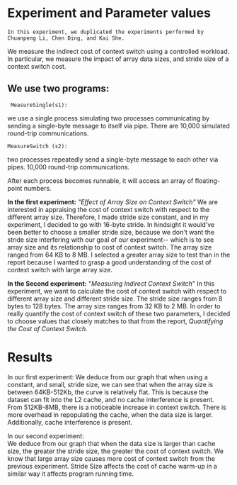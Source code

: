 # **Experiment and Parameter values**

	In this experiment, we duplicated the experiments performed by Chuanpeng Li, Chen Ding, and Kai She.
We measure the indirect cost of context switch using a controlled workload.
In particular, we measure the impact of array data sizes, and stride size of a context switch cost.

##  We use two programs:
	 MeasureSingle(s1):
we use a single process simulating two processes communicating
by sending a single-byte message to itself via pipe. There are 10,000 simulated round-trip communications.
	
	MeasureSwitch (s2):
two processes repeatedly send a single-byte message to each other via pipes.
10,000 round-trip communications.

After each process becomes runnable, it will access an array of floating-point numbers.

**In the first experiment:** *"Effect of Array Size on Context Switch"* 
	We are interested in appraising the cost of context switch with respect to the different array size.
Therefore, I made stride size constant, and in my experiment, I decided to go with 16-byte stride.
In hindsight it would've been better to choose a smaller stride size, because we don't want the stride size interfering with our goal of our experiment-- which is to see array size
and its relationship to cost of context switch.
The array size ranged from 64 KB to 8 MB.
	 I selected a greater array size to test than in the report because I wanted to grasp a good understanding of the cost of
context switch with large array size.

**In the Second experiment:** "*Measuring Indirect Context Switch*" 
	In this experiment, we want to calculate the cost of context switch with respect to different array size
and different stride size.
The stride size ranges from 8 bytes to 128 bytes.
The array size ranges from 32 KB to 2 MB.
In order to really quantify the cost of context switch of these two parameters, I decided
to choose values that closely matches to that from the report, *Quantifying the Cost of Context Switch.* 


# **Results**

In our first experiment:
 	We deduce from our graph that when using a constant, and small, stride size,
we can see that when the array size is between 64KB-512Kb, the curve is relatively flat. This is because the dataset
can fit into the L2 cache, and no cache interference is present. From 512KB-8MB, there is a noticeable increase in 
context switch. There is more overhead in repopulating the cache, when the data size is larger. Additionally, cache 
interference is present. 

In our second experiment:	
	We deduce from our graph that when the data size is larger than cache size, the greater the stride size, the greater the cost of context switch.
We know that large array size causes more cost of context switch from the previous experiment. 
Stride Size affects the cost of cache warm-up in a similar way it affects program running time.
